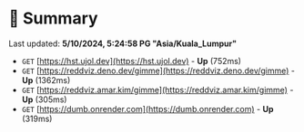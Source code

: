 # 📖 Summary
Last updated: **5/10/2024, 5:24:58 PG "Asia/Kuala_Lumpur"**

- `GET` [https://hst.ujol.dev](https://hst.ujol.dev) - **Up** (752ms)
- `GET` [https://reddviz.deno.dev/gimme](https://reddviz.deno.dev/gimme) - **Up** (1362ms)
- `GET` [https://reddviz.amar.kim/gimme](https://reddviz.amar.kim/gimme) - **Up** (305ms)
- `GET` [https://dumb.onrender.com](https://dumb.onrender.com) - **Up** (319ms)
